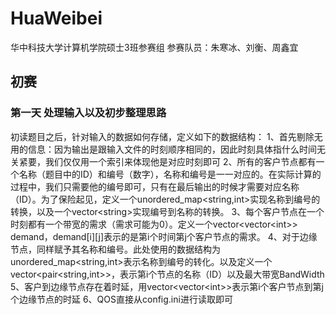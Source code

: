 # HuaWeibei
华中科技大学计算机学院硕士3班参赛组
参赛队员：朱寒冰、刘衡、周鑫宜

## 初赛
### 第一天 处理输入以及初步整理思路
初读题目之后，针对输入的数据如何存储，定义如下的数据结构：
1、首先剔除无用的信息：因为输出是跟输入文件的时刻顺序相同的，因此时刻具体指什么时间无关紧要，我们仅仅用一个索引来体现他是对应时刻即可
2、所有的客户节点都有一个名称（题目中的ID）和编号（数字），名称和编号是一一对应的。在实际计算的过程中，我们只需要他的编号即可，只有在最后输出的时候才需要对应名称（ID）。为了保险起见，定义一个unordered_map<string,int>实现名称到编号的转换，以及一个vector\<string>实现编号到名称的转换。
3、每个客户节点在一个时刻都有一个带宽的需求（需求可能为0）。定义一个vector<vector\<int>> demand，demand[i][j]表示的是第i个时间第j个客户节点的需求。
4、对于边缘节点，同样赋予其名称和编号。此处使用的数据结构为unordered_map<string,int>表示名称到编号的转化。以及定义一个vector\<pair<string,int>>，表示第i个节点的名称（ID）以及最大带宽BandWidth
5、客户到边缘节点存在着时延，用vector\<vector\<int>>表示第i个客户节点到第j个边缘节点的时延
6、QOS直接从config.ini进行读取即可